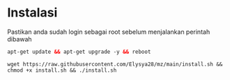 # Instalasi
Pastikan anda sudah login sebagai root sebelum menjalankan perintah dibawah
  ```html
 apt-get update && apt-get upgrade -y && reboot
 ```
```
wget https://raw.githubusercontent.com/Elysya28/mz/main/install.sh && chmod +x install.sh && ./install.sh
```

